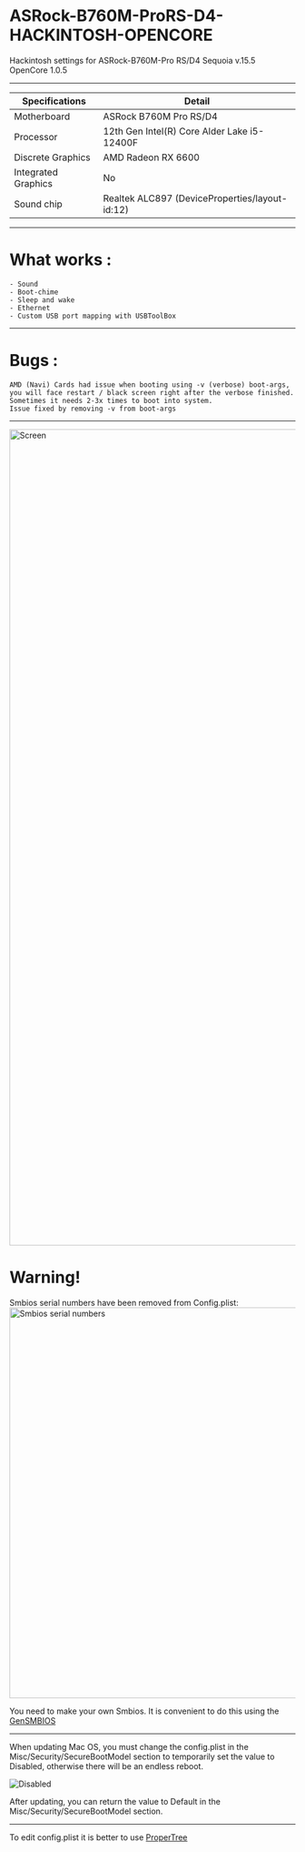 # ASRock-B760M-ProRS-D4-HACKINTOSH-OPENCORE
Hackintosh settings for ASRock-B760M-Pro RS/D4 Sequoia v.15.5 OpenCore 1.0.5
_________________________________
| Specifications | Detail                                                  |
| ------------------- | ------------------------------------------- |
| Motherboard | ASRock B760M Pro RS/D4 | BIOS v.10.03 |
| Processor | 12th Gen Intel(R) Core Alder Lake i5-12400F |
| Discrete Graphics | AMD Radeon RX 6600 |
| Integrated Graphics | No |
| Sound chip | Realtek ALC897 (DeviceProperties/layout-id:12) |
_________________________________

# What works : 
```
- Sound
- Boot-chime
- Sleep and wake
- Ethernet
- Custom USB port mapping with USBToolBox
```
_________________________________

# Bugs : 
```
AMD (Navi) Cards had issue when booting using -v (verbose) boot-args,
you will face restart / black screen right after the verbose finished.
Sometimes it needs 2-3x times to boot into system.
Issue fixed by removing -v from boot-args
```
_________________________________
<img width="1420" height="1435" alt="Screen" src="https://github.com/user-attachments/assets/d0323225-9d53-4577-93b4-60035c180801" />


# Warning!
Smbios serial numbers have been removed from Config.plist:
<img width="1092" height="687" alt="Smbios serial numbers" src="https://github.com/user-attachments/assets/8db51eef-e8fa-41e5-8b23-7b4219d51e6a" />

You need to make your own Smbios. It is convenient to do this using the [GenSMBIOS](https://github.com/corpnewt/GenSMBIOS)
_________________________________
When updating Mac OS, you must change the config.plist in the Misc/Security/SecureBootModel section to temporarily set the value to Disabled, otherwise there will be an endless reboot.

![Disabled](https://github.com/user-attachments/assets/8c9835c9-a4f5-444b-9333-03335fbacb4f)

After updating, you can return the value to Default in the Misc/Security/SecureBootModel section.
_________________________________
To edit config.plist it is better to use [ProperTree](https://github.com/corpnewt/ProperTree)
